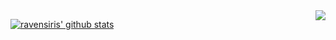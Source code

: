 <a href="http://ultravioletbat.deviantart.com/art/Yay-Evil-111710573">
  <img src="https://raw.githubusercontent.com/hlissner/doom-emacs/screenshots/cacochan.png" align="right" />
</a>

[![ravensiris' github stats](https://github-readme-stats.vercel.app/api?username=ravensiris&include_all_commits=true&show_icons=true&hide_title=true&hide_border=true)](https://github.com/ravensiris)
